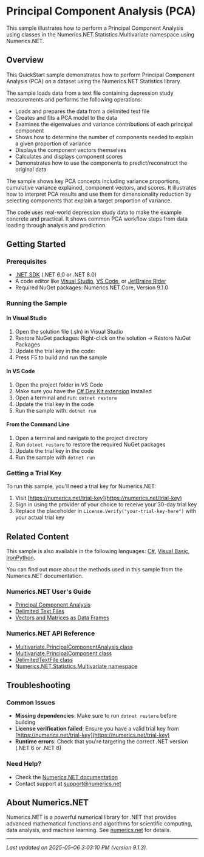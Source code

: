# Principal Component Analysis (PCA)

This sample illustrates how to perform a Principal Component Analysis using classes in the Numerics.NET.Statistics.Multivariate namespace using Numerics.NET.

## Overview

This QuickStart sample demonstrates how to perform Principal Component Analysis (PCA) on a dataset using the 
Numerics.NET Statistics library.

The sample loads data from a text file containing depression study measurements and performs the 
following operations:

* Loads and prepares the data from a delimited text file
* Creates and fits a PCA model to the data
* Examines the eigenvalues and variance contributions of each principal component
* Shows how to determine the number of components needed to explain a given proportion of variance
* Displays the component vectors themselves
* Calculates and displays component scores
* Demonstrates how to use the components to predict/reconstruct the original data

The sample shows key PCA concepts including variance proportions, cumulative variance explained, 
component vectors, and scores. It illustrates how to interpret PCA results and use them for 
dimensionality reduction by selecting components that explain a target proportion of variance.

The code uses real-world depression study data to make the example concrete and practical. It 
shows common PCA workflow steps from data loading through analysis and prediction.


## Getting Started

### Prerequisites

- [.NET SDK](https://dotnet.microsoft.com/download) (.NET 6.0 or .NET 8.0)
- A code editor like [Visual Studio](https://visualstudio.microsoft.com/), [VS Code](https://code.visualstudio.com/), or [JetBrains Rider](https://www.jetbrains.com/rider/)
- Required NuGet packages: Numerics.NET.Core, Version 9.1.0

### Running the Sample

#### In Visual Studio
1. Open the solution file (.sln) in Visual Studio
2. Restore NuGet packages: Right-click on the solution → Restore NuGet Packages
3. Update the trial key in the code:
4. Press F5 to build and run the sample

#### In VS Code

1. Open the project folder in VS Code
2. Make sure you have the [C# Dev Kit extension](https://marketplace.visualstudio.com/items?itemName=ms-dotnettools.csdevkit) installed
3. Open a terminal and run: `dotnet restore`
4. Update the trial key in the code 
5. Run the sample with: `dotnet run`

#### From the Command Line

1. Open a terminal and navigate to the project directory
2. Run `dotnet restore` to restore the required NuGet packages
3. Update the trial key in the code
4. Run the sample with `dotnet run`

### Getting a Trial Key

To run this sample, you'll need a trial key for Numerics.NET:

1. Visit [https://numerics.net/trial-key](https://numerics.net/trial-key)
2. Sign in using the provider of your choice to receive your 30-day trial key
3. Replace the placeholder in `License.Verify("your-trial-key-here")` with your actual trial key

## Related Content

This sample is also available in the following languages: 
[C#](https://github.com/NumericsDotNet/quickstart-csharp/tree/net462/statistics/multivariate-analysis/principal-component-analysis), [Visual Basic](https://github.com/NumericsDotNet/quickstart-visualbasic/tree/net462/statistics/multivariate-analysis/principal-component-analysis), [IronPython](https://github.com/NumericsDotNet/quickstart-ironpython/tree/net462/statistics/multivariate-analysis/principal-component-analysis).

You can find out more about the methods used in this sample from the Numerics.NET documentation.

### Numerics.NET User's Guide

- [Principal Component Analysis](https://numerics.net/documentation/latest/statistics/multivariate-analysis/principal-component-analysis)
- [Delimited Text Files](https://numerics.net/documentation/latest/data-access/delimited-text-files)
- [Vectors and Matrices as Data Frames](https://numerics.net/documentation/latest/data-analysis/data-frames/vectors-and-matrices-as-data-frames)

### Numerics.NET API Reference

- [Multivariate.PrincipalComponentAnalysis class](https://numerics.net/documentation/latest/reference/numerics.net.statistics.multivariate.principalcomponentanalysis)
- [Multivariate.PrincipalComponent class](https://numerics.net/documentation/latest/reference/numerics.net.statistics.multivariate.principalcomponent)
- [DelimitedTextFile class](https://numerics.net/documentation/latest/reference/numerics.net.data.text.delimitedtextfile)
- [Numerics.NET.Statistics.Multivariate namespace](https://numerics.net/documentation/latest/reference/numerics.net.statistics.multivariate)


## Troubleshooting

### Common Issues

- **Missing dependencies**: Make sure to run `dotnet restore` before building
- **License verification failed**: Ensure you have a valid trial key from [https://numerics.net/trial-key](https://numerics.net/trial-key)
- **Runtime errors**: Check that you're targeting the correct .NET version (.NET 6 or .NET 8)

### Need Help?

- Check the [Numerics.NET documentation](https://numerics.net/documentation/)
- Contact support at [support@numerics.net](mailto:support@numerics.net?subject=PrincipalComponentAnalysis%20QuickStart%20Sample%20%28F%23%29)

## About Numerics.NET

Numerics.NET is a powerful numerical library for .NET that provides advanced mathematical 
functions and algorithms for scientific computing, data analysis, and machine learning.
See [numerics.net](https://numerics.net) for details.

---

_Last updated on 2025-05-06 3:03:10 PM (version 9.1.3)._
